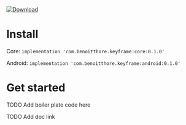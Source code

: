 [ ![Download](https://api.bintray.com/packages/benoitthore/KotlinKeyframe/core/images/download.svg?version=0.1.0) ](https://bintray.com/benoitthore/KotlinKeyframe/core/0.1.0/link)

# Install
Core: ```implementation 'com.benoitthore.keyframe:core:0.1.0'```

Android: ```implementation 'com.benoitthore.keyframe:android:0.1.0'```

# Get started
TODO Add boiler plate code here

TODO Add doc link
